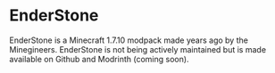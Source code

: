 # EnderStone
EnderStone is a Minecraft 1.7.10 modpack made years ago by the Minegineers.
EnderStone is not being actively maintained but is made available on Github and Modrinth (coming soon).
